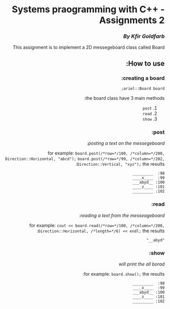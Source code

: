 <div dir="rtl" lang="he">

# Systems praogramming with C++ - Assignments 2

### <i> By Kfir Goldfarb </i>

This assignment is to implement a 2D messegeboard class called Board

## How to use:

### creating a board:
```ariel::Board board;```

the board class have 3 main methods:
1. ```post```
2. ```read```
3. ```show```

### post:
<i> posting a text on the messegeboard: </i>

for example:
```board.post(/*row=*/100, /*column=*/200, Direction::Horizontal, "abcd");```
```board.post(/*row=*/99, /*column=*/202, Direction::Vertical, "xyz");```
the results:
```
98:  _________
99:  ____x____
100: __abyd___
101: ____z____
102: _________
```

### read:
<i> reading a text from the messeageboard: </i>

for example:
```cout << board.read(/*row=*/100, /*column=*/200, Direction::Horizontal, /*length=*/6) << endl;```
the results:
```
"abyd__"
```

### show:
<i> will print the all borad </i>

for example:
```board.show();```
the results:
```
98:  _________
99:  ____x____
100: __abyd___
101: ____z____
102: _________
```
